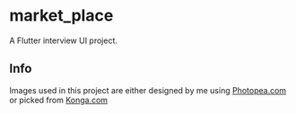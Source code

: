 # market_place

A Flutter interview UI project.

## Info

Images used in this project are either designed by me using [Photopea.com](https://photopea.com) or picked from [Konga.com](https://konga.com)
